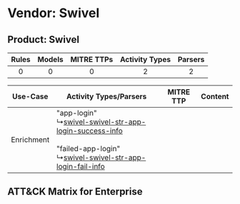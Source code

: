Vendor: Swivel
==============
Product: Swivel
---------------
| Rules | Models | MITRE TTPs | Activity Types | Parsers |
|:-----:|:------:|:----------:|:--------------:|:-------:|
|   0   |   0    |     0      |       2        |    2    |

|  Use-Case  | Activity Types/Parsers    | MITRE TTP | Content    |
|:----------:| ---- | --------- | ---- |
| Enrichment |  "app-login"<br> ↳[swivel-swivel-str-app-login-success-info](Ps/pC_swivelswivelstrapploginsuccessinfo.md)<br><br> "failed-app-login"<br> ↳[swivel-swivel-str-app-login-fail-info](Ps/pC_swivelswivelstrapploginfailinfo.md)<br> |    | [](RM/r_m_swivel_swivel_Enrichment.md) |

ATT&CK Matrix for Enterprise
----------------------------
